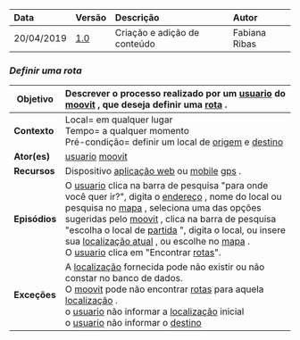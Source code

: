 |Data|Versão|Descrição|Autor|
|:---|:---|:---|:---|
|20/04/2019|[1.0](https://github.com/Andre-Eduardo/2019.1-Requisitos-Moovit/tree/master/cenarios/versao%20cenarios%201.0)|Criação e adição de conteúdo|Fabiana Ribas|

### ***<a name="Definir Uma Rota">Definir uma rota</a>***

|**Objetivo**|Descrever o processo realizado por um [usuario](https://github.com/Andre-Eduardo/2019.1-Requisitos-Moovit/wiki/L65-Usu%C3%A1rio) do [moovit](https://github.com/Andre-Eduardo/2019.1-Requisitos-Moovit/wiki/L38---moovit) , que deseja definir uma [rota](https://github.com/Andre-Eduardo/2019.1-Requisitos-Moovit/wiki/L58---rota) . |
|--|:--|
|**Contexto**|Local= em qualquer lugar<br>Tempo= a qualquer momento<br>Pré-condição= definir um local de [origem](https://github.com/Andre-Eduardo/2019.1-Requisitos-Moovit/wiki/L40---origem) e [destino](https://github.com/Andre-Eduardo/2019.1-Requisitos-Moovit/wiki/L14---destino) |
|**Ator(es)**|[usuario](https://github.com/Andre-Eduardo/2019.1-Requisitos-Moovit/wiki/L65-Usu%C3%A1rio) [moovit](https://github.com/Andre-Eduardo/2019.1-Requisitos-Moovit/wiki/L38---moovit) |
|**Recursos**|Dispositivo [aplicação web](https://github.com/Andre-Eduardo/2019.1-Requisitos-Moovit/wiki/L04--Aplica%C3%A7%C3%A3o-Web) ou [mobile](https://github.com/Andre-Eduardo/2019.1-Requisitos-Moovit/wiki/L03---aplica%C3%A7ao-mobile) [gps](https://github.com/Andre-Eduardo/2019.1-Requisitos-Moovit/wiki/L21---gps) . |
|**Episódios**|O [usuario](https://github.com/Andre-Eduardo/2019.1-Requisitos-Moovit/wiki/L65-Usu%C3%A1rio) clica na barra de pesquisa "para onde você quer ir?", digita o [endereço](https://github.com/Andre-Eduardo/2019.1-Requisitos-Moovit/wiki/L16---endere%C3%A7o) , nome do local ou pesquisa no [mapa](https://github.com/Andre-Eduardo/2019.1-Requisitos-Moovit/wiki/L18---mapa) , seleciona uma das opções sugeridas pelo [moovit](https://github.com/Andre-Eduardo/2019.1-Requisitos-Moovit/wiki/L38---moovit) , clica na barra de pesquisa "escolha o local de [partida](https://github.com/Andre-Eduardo/2019.1-Requisitos-Moovit/wiki/L43---partida) ", digita o local, ou insere sua [localização atual](https://github.com/Andre-Eduardo/2019.1-Requisitos-Moovit/wiki/L32---Localiza) , ou escolhe no [mapa](https://github.com/Andre-Eduardo/2019.1-Requisitos-Moovit/wiki/L18---mapa) .<br>O [usuario](https://github.com/Andre-Eduardo/2019.1-Requisitos-Moovit/wiki/L65-Usu%C3%A1rio) clica em "Encontrar [rotas](https://github.com/Andre-Eduardo/2019.1-Requisitos-Moovit/wiki/L58---rota)". |
|**Exceções**|A [localização](https://github.com/Andre-Eduardo/2019.1-Requisitos-Moovit/wiki/L32---Localiza) fornecida pode não existir ou não constar no banco de dados.<br>O [moovit](https://github.com/Andre-Eduardo/2019.1-Requisitos-Moovit/wiki/L38---moovit) pode não encontrar [rotas](https://github.com/Andre-Eduardo/2019.1-Requisitos-Moovit/wiki/L58---rota) para aquela [localização](https://github.com/Andre-Eduardo/2019.1-Requisitos-Moovit/wiki/L32---Localiza) .<br>o [usuario](https://github.com/Andre-Eduardo/2019.1-Requisitos-Moovit/wiki/L65-Usu%C3%A1rio) não informar a [localização](https://github.com/Andre-Eduardo/2019.1-Requisitos-Moovit/wiki/L32---Localiza) inicial<br>o [usuario](https://github.com/Andre-Eduardo/2019.1-Requisitos-Moovit/wiki/L65-Usu%C3%A1rio) não informar o [destino](https://github.com/Andre-Eduardo/2019.1-Requisitos-Moovit/wiki/L14---destino) |
<br><br>